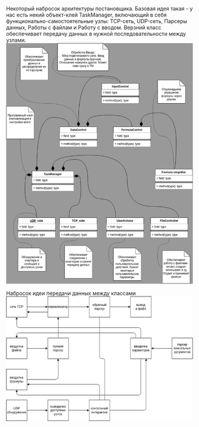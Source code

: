 Некоторый набросок архитектуры постановщика.
Базовая идея такая - у нас есть некий объект-клей TaskManager, включающий в себя функционально-самостоятельные узлы: TCP-сеть, UDP-сеть, Парсеры данных, Работы с файлам и Работу с вводом. Верзний класс обеспечивает передачу данных в нужной последовательности между узлами.
![drawio](images/classes.png)



Набросок идеи передачи данных между классами
![drawio2](images/DataFlowIdea.png)